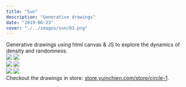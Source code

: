 ```yaml
---
title: "Sun"
description: "Generative drawings"
date: "2019-06-23"
cover: "./../images/sun/03.png"
---
```

<div class="text">
Generative drawings using html canvas & JS to explore the dynamics of density and randomness.
</div>

<div class="row two">
  <img src="./../images/sun/00.png" />
  <img src="./../images/sun/03.png" />
</div>

<div class="row two">
  <img src="./../images/sun/01.png" />
  <img src="./../images/sun/02.png" />
</div>

<div class="row two">
  <img src="./../images/sun/L1000511.jpg" />
  <img src="./../images/sun/L1000523.jpg" />
</div>


<div class="text">Checkout the drawings in store: <a href="http://store.yuinchien.com/store/circle-1" target="_blank">store.yuinchien.com/store/circle-1</a>.</div>
